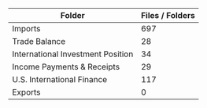| Folder                            |   Files / Folders |
|-----------------------------------|-------------------|
| Imports                           |               697 |
| Trade Balance                     |                28 |
| International Investment Position |                34 |
| Income Payments & Receipts        |                29 |
| U.S. International Finance        |               117 |
| Exports                           |                 0 |